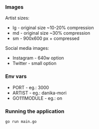 ### Images

Artist sizes:
* lg - original size ~10-20% compression
* md - original size ~30% compression
* sm - 900x600 px + compressed

Social media images:

* Instagram - 640w option
* Twitter - small option

### Env vars

* PORT - eg.: 3000
* ARTIST - eg.: danika-mori
* GO111MODULE - eg.: on

### Running the application
```
go run main.go
```
